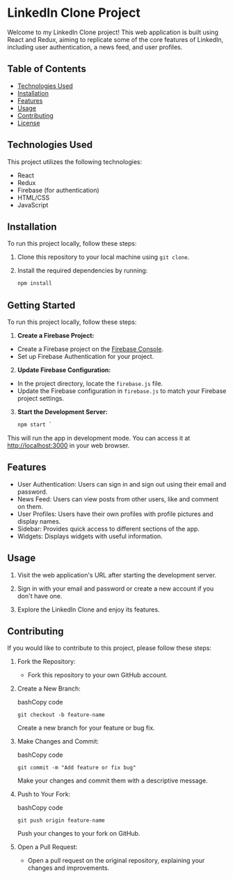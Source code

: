 # LinkedIn Clone Project

Welcome to my LinkedIn Clone project! This web application is built using React and Redux, aiming to replicate some of the core features of LinkedIn, including user authentication, a news feed, and user profiles.

## Table of Contents

- [Technologies Used](#technologies-used)
- [Installation](#installation)
- [Features](#features)
- [Usage](#usage)
- [Contributing](#contributing)
- [License](#license)

## Technologies Used

This project utilizes the following technologies:

- React
- Redux
- Firebase (for authentication)
- HTML/CSS
- JavaScript

## Installation

To run this project locally, follow these steps:

1. Clone this repository to your local machine using `git clone`.

2. Install the required dependencies by running:

   ```bash
   npm install

## Getting Started

To run this project locally, follow these steps:

1. **Create a Firebase Project:**
 - Create a Firebase project on the [Firebase Console](https://console.firebase.google.com/).
 - Set up Firebase Authentication for your project.

2. **Update Firebase Configuration:**
 - In the project directory, locate the `firebase.js` file.
 - Update the Firebase configuration in `firebase.js` to match your Firebase project settings.

3. **Start the Development Server:**
   ```bash
   npm start `

This will run the app in development mode. You can access it at [http://localhost:3000](http://localhost:3000/) in your web browser.

Features
--------

-   User Authentication: Users can sign in and sign out using their email and password.
-   News Feed: Users can view posts from other users, like and comment on them.
-   User Profiles: Users have their own profiles with profile pictures and display names.
-   Sidebar: Provides quick access to different sections of the app.
-   Widgets: Displays widgets with useful information.

Usage
-----

1.  Visit the web application's URL after starting the development server.

2.  Sign in with your email and password or create a new account if you don't have one.

3.  Explore the LinkedIn Clone and enjoy its features.

Contributing
------------

If you would like to contribute to this project, please follow these steps:

1.  Fork the Repository:

    -   Fork this repository to your own GitHub account.
2.  Create a New Branch:

    bashCopy code

    `git checkout -b feature-name`

    Create a new branch for your feature or bug fix.

3.  Make Changes and Commit:

    bashCopy code

    `git commit -m "Add feature or fix bug"`

    Make your changes and commit them with a descriptive message.

4.  Push to Your Fork:

    bashCopy code

    `git push origin feature-name`

    Push your changes to your fork on GitHub.

5.  Open a Pull Request:

    -   Open a pull request on the original repository, explaining your changes and improvements.
